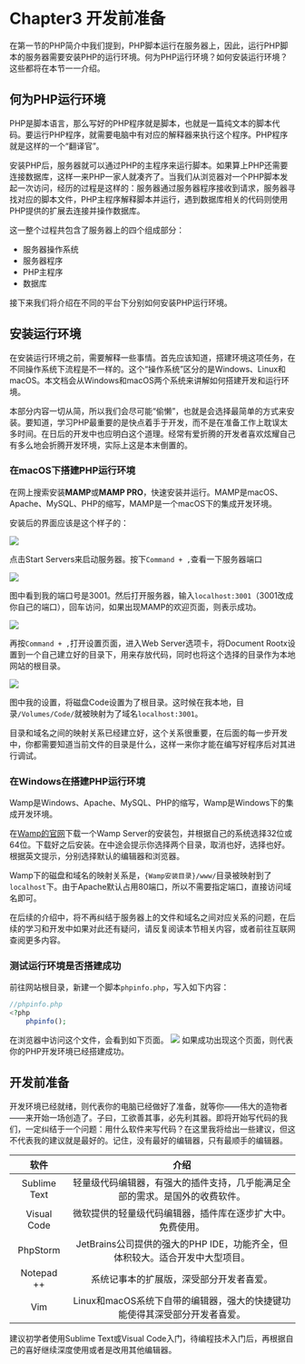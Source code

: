 # Chapter3 开发前准备

在第一节的PHP简介中我们提到，PHP脚本运行在服务器上，因此，运行PHP脚本的服务器需要安装PHP的运行环境。何为PHP运行环境？如何安装运行环境？这些都将在本节一一介绍。

## 何为PHP运行环境
PHP是脚本语言，那么写好的PHP程序就是脚本，也就是一篇纯文本的脚本代码。要运行PHP程序，就需要电脑中有对应的解释器来执行这个程序。PHP程序就是这样的一个“翻译官”。

安装PHP后，服务器就可以通过PHP的主程序来运行脚本。如果算上PHP还需要连接数据库，这样一来PHP一家人就凑齐了。当我们从浏览器对一个PHP脚本发起一次访问，经历的过程是这样的：服务器通过服务器程序接收到请求，服务器寻找对应的脚本文件，PHP主程序解释脚本并运行，遇到数据库相关的代码则使用PHP提供的扩展去连接并操作数据库。

这一整个过程共包含了服务器上的四个组成部分：
+ 服务器操作系统
+ 服务器程序
+ PHP主程序
+ 数据库

接下来我们将介绍在不同的平台下分别如何安装PHP运行环境。

## 安装运行环境
在安装运行环境之前，需要解释一些事情。首先应该知道，搭建环境这项任务，在不同操作系统下流程是不一样的。这个“操作系统”区分的是Windows、Linux和macOS。本文档会从Windows和macOS两个系统来讲解如何搭建开发和运行环境。

本部分内容一切从简，所以我们会尽可能“偷懒”，也就是会选择最简单的方式来安装。要知道，学习PHP最重要的是快点着手于开发，而不是在准备工作上耽误太多时间。在日后的开发中也应明白这个道理。经常有爱折腾的开发者喜欢炫耀自己有多么地会折腾开发环境，实际上这是本末倒置的。

### 在macOS下搭建PHP运行环境
在网上搜索安装**MAMP**或**MAMP PRO**，快速安装并运行。MAMP是macOS、Apache、MySQL、PHP的缩写，MAMP是一个macOS下的集成开发环境。

安装后的界面应该是这个样子的：

![](../pic/1-3-2.png)

点击Start Servers来启动服务器。按下`Command + ,`查看一下服务器端口

![](../pic/1-3-3.png)

图中看到我的端口号是3001。然后打开服务器，输入`localhost:3001`（3001改成你自己的端口），回车访问，如果出现MAMP的欢迎页面，则表示成功。

![](../pic/1-3-4.png)

再按`Command + ,`打开设置页面，进入Web Server选项卡，将Document Rootx设置到一个自己建立好的目录下，用来存放代码，同时也将这个选择的目录作为本地网站的根目录。

![](../pic/1-3-5.png)

图中我的设置，将磁盘Code设置为了根目录。这时候在我本地，目录`/Volumes/Code/`就被映射为了域名`localhost:3001`。

目录和域名之间的映射关系已经建立好，这个关系很重要，在后面的每一步开发中，你都需要知道当前文件的目录是什么，这样一来你才能在编写好程序后对其进行调试。

### 在Windows在搭建PHP运行环境
Wamp是Windows、Apache、MySQL、PHP的缩写，Wamp是Windows下的集成开发环境。

在[Wamp的官网](http://www.wampserver.com/en/)下载一个Wamp Server的安装包，并根据自己的系统选择32位或64位。下载好之后安装。在中途会提示你选择两个目录，取消也好，选择也好。根据英文提示，分别选择默认的编辑器和浏览器。

Wamp下的磁盘和域名的映射关系是，`{Wamp安装目录}/www/`目录被映射到了`localhost`下。由于Apache默认占用80端口，所以不需要指定端口，直接访问域名即可。

在后续的介绍中，将不再纠结于服务器上的文件和域名之间对应关系的问题，在后续的学习和开发中如果对此还有疑问，请反复阅读本节相关内容，或者前往互联网查阅更多内容。

### 测试运行环境是否搭建成功
前往网站根目录，新建一个脚本`phpinfo.php`，写入如下内容：

```php
//phpinfo.php
<?php
	phpinfo();
```

在浏览器中访问这个文件，会看到如下页面。
![](../pic/1-3-6.png)
如果成功出现这个页面，则代表你的PHP开发环境已经搭建成功。

## 开发前准备
开发环境已经就绪，则代表你的电脑已经做好了准备，就等你——伟大的造物者——来开始一场创造了。子曰，工欲善其事，必先利其器。即将开始写代码的我们，一定纠结于一个问题：用什么软件来写代码？在这里我将给出一些建议，但这不代表我的建议就是最好的。记住，没有最好的编辑器，只有最顺手的编辑器。

|软件|介绍|
|:--:|:--:|
|Sublime Text|轻量级代码编辑器，有强大的插件支持，几乎能满足全部的需求。是国外的收费软件。|
|Visual Code|微软提供的轻量级代码编辑器，插件库在逐步扩大中。免费使用。|
|PhpStorm|JetBrains公司提供的强大的PHP IDE，功能齐全，但体积较大。适合开发中大型项目。|
|Notepad ++|系统记事本的扩展版，深受部分开发者喜爱。|
|Vim|Linux和macOS系统下自带的编辑器，强大的快捷键功能使得其深受部分开发者喜爱。|

建议初学者使用Sublime Text或Visual Code入门，待编程技术入门后，再根据自己的喜好继续深度使用或者是改用其他编辑器。
